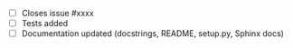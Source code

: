 <!-- Feel free to remove check-list items aren't relevant to your change -->

 - [ ] Closes issue #xxxx
 - [ ] Tests added
 - [ ] Documentation updated (docstrings, README, setup.py, Sphinx docs)
